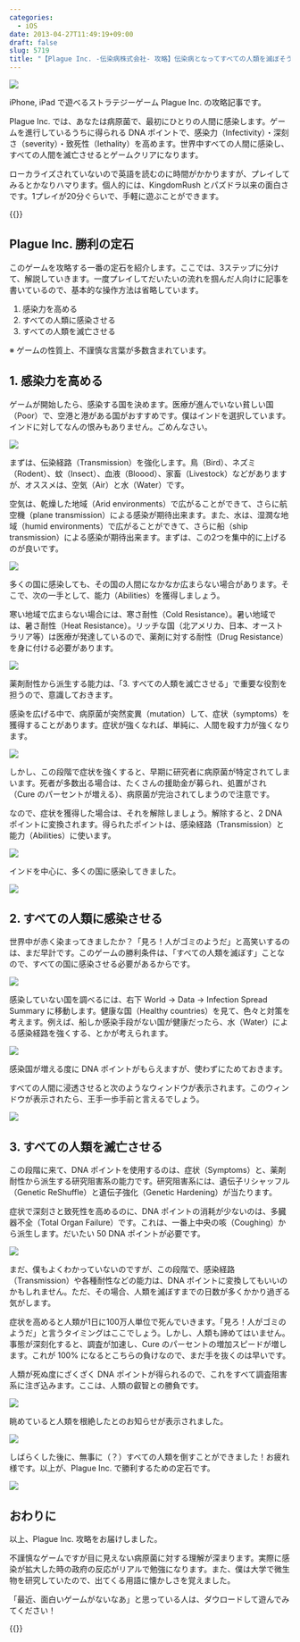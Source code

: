 ```yaml
---
categories:
  - iOS
date: 2013-04-27T11:49:19+09:00
draft: false
slug: 5719
title: "【Plague Inc. -伝染病株式会社- 攻略】伝染病となってすべての人類を滅ぼそう。勝利の定石を解説します！"
---
```


![](/images/2013/04/5719_1.png)

iPhone, iPad で遊べるストラテジーゲーム Plague Inc. の攻略記事です。

Plague Inc. では、あなたは病原菌で、最初にひとりの人間に感染します。ゲームを進行しているうちに得られる DNA ポイントで、感染力（Infectivity）・深刻さ（severity）・致死性（Iethality）を高めます。世界中すべての人間に感染し、すべての人間を滅亡させるとゲームクリアになります。

ローカライズされていないので英語を読むのに時間がかかりますが、プレイしてみるとかなりハマります。個人的には、KingdomRush とパズドラ以来の面白さです。1プレイが20分ぐらいで、手軽に遊ぶことができます。

{{<app id="525818839" title="Plague Inc. 1.5.3（￥85）" src="https://a1693.phobos.apple.com/us/r1000/118/Purple/v4/ca/6a/be/ca6abe64-1279-7e2e-28c2-703cc0623208/mzl.cshsbice.100x100-75.png">}}

## Plague Inc. 勝利の定石

このゲームを攻略する一番の定石を紹介します。ここでは、3ステップに分けて、解説していきます。一度プレイしてだいたいの流れを掴んだ人向けに記事を書いているので、基本的な操作方法は省略しています。

1. 感染力を高める
1. すべての人類に感染させる
1. すべての人類を滅亡させる

※ ゲームの性質上、不謹慎な言葉が多数含まれています。

## 1. 感染力を高める

ゲームが開始したら、感染する国を決めます。医療が進んでいない貧しい国（Poor）で、空港と港がある国がおすすめです。僕はインドを選択しています。インドに対してなんの恨みもありません。ごめんなさい。

![](/images/2013/04/5719_2.png)

まずは、伝染経路（Transmission）を強化します。鳥（Bird）、ネズミ（Rodent）、蚊（Insect）、血液（Bloood）、家畜（Livestock）などがありますが、オススメは、空気（Air）と水（Water）です。

空気は、乾燥した地域（Arid environments）で広がることができて、さらに航空機（plane transmission）による感染が期待出来ます。また、水は、湿潤な地域（humid environments）で広がることができて、さらに船（ship transmission）による感染が期待出来ます。まずは、この2つを集中的に上げるのが良いです。

![](/images/2013/04/5719_3.png)

多くの国に感染しても、その国の人間になかなか広まらない場合があります。そこで、次の一手として、能力（Abilities）を獲得しましょう。

寒い地域で広まらない場合には、寒さ耐性（Cold Resistance）。暑い地域では、暑さ耐性（Heat Resistance）。リッチな国（北アメリカ、日本、オーストラリア等）は医療が発達しているので、薬剤に対する耐性（Drug Resistance）を身に付ける必要があります。

![](/images/2013/04/5719_4.png)

薬剤耐性から派生する能力は、「3. すべての人類を滅亡させる」で重要な役割を担うので、意識しておきます。

感染を広げる中で、病原菌が突然変異（mutation）して、症状（symptoms）を獲得することがあります。症状が強くなれば、単純に、人間を殺す力が強くなります。

![](/images/2013/04/5719_5.png)

しかし、この段階で症状を強くすると、早期に研究者に病原菌が特定されてしまいます。死者が多数出る場合は、たくさんの援助金が募られ、処置がされ（Cure のパーセントが増える）、病原菌が完治されてしまうので注意です。

なので、症状を獲得した場合は、それを解除しましょう。解除すると、2 DNA ポイントに変換されます。得られたポイントは、感染経路（Transmission）と能力（Abilities）に使います。

![](/images/2013/04/5719_6.png)

インドを中心に、多くの国に感染してきました。

![](/images/2013/04/5719_7.png)

## 2. すべての人類に感染させる

世界中が赤く染まってきましたか？「見ろ！人がゴミのようだ」と高笑いするのは、まだ早計です。このゲームの勝利条件は、「すべての人類を滅ぼす」ことなので、すべての国に感染させる必要があるからです。

![](/images/2013/04/5719_8.png)

感染していない国を調べるには、右下 World → Data → Infection Spread Summary に移動します。健康な国（Healthy countries）を見て、色々と対策を考えます。例えば、船しか感染手段がない国が健康だったら、水（Water）による感染経路を強くする、とかが考えられます。

![](/images/2013/04/5719_9.png)

感染国が増える度に DNA ポイントがもらえますが、使わずにためておきます。

すべての人間に浸透させると次のようなウィンドウが表示されます。このウィンドウが表示されたら、王手一歩手前と言えるでしょう。

![](/images/2013/04/5719_10.png)

## 3. すべての人類を滅亡させる

この段階に来て、DNA ポイントを使用するのは、症状（Symptoms）と、薬剤耐性から派生する研究阻害系の能力です。研究阻害系には、遺伝子リシャッフル（Genetic ReShuffle）と遺伝子強化（Genetic Hardening）が当たります。

症状で深刻さと致死性を高めるのに、DNA ポイントの消耗が少ないのは、多臓器不全（Total Organ Failure）です。これは、一番上中央の咳（Coughing）から派生します。だいたい 50 DNA ポイントが必要です。

![](/images/2013/04/5719_11.png)

まだ、僕もよくわかっていないのですが、この段階で、感染経路（Transmission）や各種耐性などの能力は、DNA ポイントに変換してもいいのかもしれません。ただ、その場合、人類を滅ぼすまでの日数が多くかかり過ぎる気がします。

症状を高めると人類が1日に100万人単位で死んでいきます。「見ろ！人がゴミのようだ」と言うタイミングはここでしょう。しかし、人類も諦めてはいません。事態が深刻化すると、調査が加速し、Cure のパーセントの増加スピードが増します。これが 100% になるとこちらの負けなので、まだ手を抜くのは早いです。

人類が死ぬ度にざくざく DNA ポイントが得られるので、これをすべて調査阻害系に注ぎ込みます。ここは、人類の叡智との勝負です。

![](/images/2013/04/5719_12.png)

眺めていると人類を根絶したとのお知らせが表示されました。

![](/images/2013/04/5719_13.png)

しばらくした後に、無事に（？）すべての人類を倒すことができました！お疲れ様です。以上が、Plague Inc. で勝利するための定石です。

![](/images/2013/04/5719_14.png)

## おわりに

以上、Plague Inc. 攻略をお届けしました。

不謹慎なゲームですが目に見えない病原菌に対する理解が深まります。実際に感染が拡大した時の政府の反応がリアルで勉強になります。また、僕は大学で微生物を研究していたので、出てくる用語に懐かしさを覚えました。

「最近、面白いゲームがないなあ」と思っている人は、ダウロードして遊んでみてください！

{{<app id="525818839" title="Plague Inc. 1.5.3（￥85）" src="https://a1693.phobos.apple.com/us/r1000/118/Purple/v4/ca/6a/be/ca6abe64-1279-7e2e-28c2-703cc0623208/mzl.cshsbice.100x100-75.png">}}
